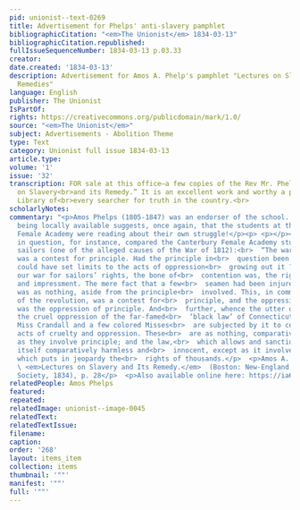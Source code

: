 ```yaml
---
pid: unionist--text-0269
title: Advertisement for Phelps' anti-slavery pamphlet
bibliographicCitation: "<em>The Unionist</em> 1834-03-13"
bibliographicCitation.republished: 
fullIssueSequenceNumber: 1834-03-13 p.03.33
creator: 
date.created: '1834-03-13'
description: Advertisement for Amos A. Phelp's pamphlet "Lectures on Slavery and Its
  Remedies"
language: English
publisher: The Unionist
IsPartOf: 
rights: https://creativecommons.org/publicdomain/mark/1.0/
source: "<em>The Unionist</em>"
subject: Advertisements - Abolition Theme
type: Text
category: Unionist full issue 1834-03-13
article.type: 
volume: '1'
issue: '32'
transcription: FOR sale at this office—a few copies of the Rev Mr. Phelps’ “Lectures
  on Slavery<br>and its Remedy.” It is an excellent work and worthy a place in the
  Library of<br>every searcher for truth in the country.<br>
scholarlyNotes: 
commentary: "<p>Amos Phelps (1805-1847) was an endorser of the school. His pamphlet
  being locally available suggests, once again, that the students at the Canterbury
  Female Academy were reading about their own struggle!</p><p> <p></p><p>The pamphlet
  in question, for instance, compared the Canterbury Female Academy students to impressed
  sailors (one of the alleged causes of the War of 1812):<br>  “The war of the revolution
  was a contest for principle. Had the principle in<br>  question been yielded, who
  could have set limits to the acts of oppression<br>  growing out it ? So also in
  our war for sailors’ rights, the bone of<br>  contention was, the right of search
  and impressment. The mere fact that a few<br>  seamen had been injured and abused,
  was as nothing, aside from the principle<br>  involved. This, in common with that
  of the revolution, was a contest for<br>  principle, and the oppression resisted
  was the oppression of principle. And<br>  further, whence the utter odiousness and
  the cruel oppression of the far-famed<br>  ‘black law’ of Connecticut? Not that
  Miss Crandall and a few colored Misses<br>  are subjected by it to certain shameful
  acts of cruelty and oppression. These<br>  are as nothing, comparatively, except
  as they involve principle; and the law,<br>  which allows and sanctions them, is
  itself comparatively harmless and<br>  innocent, except as it involves principle—principle
  which puts in jeopardy the<br>  rights of thousands.</p>  <p>Amos A. Phelps, <br>
  \ <em>Lectures on Slavery and Its Remedy.</em>  (Boston: New-England Anti-Slavery
  Society, 1834), p. 28</p>  <p>Also available online here: https://ia600609.us.archive.org/14/items/lecturesonslaver01phel/lecturesonslaver01phel.pdf<br></p><br>"
relatedPeople: Amos Phelps
featured: 
repeated: 
relatedImage: unionist--image-0045
relatedText: 
relatedTextIssue: 
filename: 
caption: 
order: '268'
layout: items_item
collection: items
thumbnail: '""'
manifest: '""'
full: '""'
---
```


